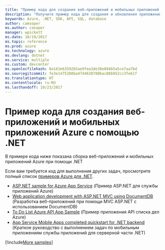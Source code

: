 ```yaml
---
title: "Пример кода для создания веб-приложений и мобильных приложений Azure с помощью .NET"
description: "Получите пример кода для создания и обновления приложений .NET при помощи функции Azure \"Веб-приложения\"."
keywords: Azure, .NET, SDK, API, SQL, database
author: camsoper
ms.author: casoper
manager: wpickett
ms.date: 10/19/2017
ms.topic: reference
ms.prod: azure
ms.technology: azure
ms.devlang: dotnet
ms.service: multiple
ms.custom: devcenter
ms.openlocfilehash: 0a163e63592b5ae9fea3de38e894b5a5ce7aa7bd
ms.sourcegitcommit: fe3e1475208ba47d4630788bac88b952cc3fe61f
ms.translationtype: HT
ms.contentlocale: ru-RU
ms.lasthandoff: 10/23/2017
---
```

# <a name="sample-code-for-building-azure-web-and-mobile-apps-with-net"></a>Пример кода для создания веб-приложений и мобильных приложений Azure с помощью .NET

В примере кода ниже показана сборка веб-приложений и мобильных приложений Azure при помощи .NET

Если вам требуется код для выполнения других задач, просмотрите полный список [примеров Azure для .NET](https://azure.microsoft.com/resources/samples/?platform=dotnet&view=azure-dotnet).

- [ASP.NET sample for Azure App Service](https://azure.microsoft.com/en-us/resources/samples/app-service-web-dotnet-get-started/) (Пример ASP.NET для службы приложений Azure)
- [Web application development with ASP.NET MVC using DocumentDB](https://azure.microsoft.com/en-us/resources/samples/documentdb-dotnet-todo-app/
) (Разработка веб-приложений при помощи MVC ASP.NET с использованием DocumentDB)
- [To Do List Azure API App Sample](https://azure.microsoft.com/en-us/resources/samples/app-service-api-dotnet-todo-list/?cdn=disable) (Пример приложения API списка дел Azure)
- [App Service Mobile Apps completed quickstart for .NET backend](https://azure.microsoft.com/en-us/resources/samples/app-service-mobile-dotnet-backend-quickstart/) (Краткое руководство с выполнением задач по мобильным приложениям службы приложений для серверной части .NET)


[!include[More samples](includes/more-samples.md)]
